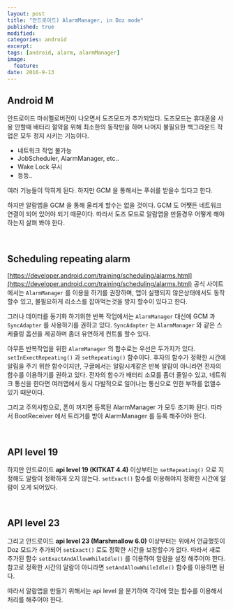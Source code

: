 ```yaml
---
layout: post
title: "안드로이드) AlarmManager, in Doz mode"
published: true
modified:
categories: android
excerpt:
tags: [android, alarm, alarmManager]
image:
  feature:
date: 2016-9-13
---
```


## Android M
안드로이드 마쉬멜로버전이 나오면서 도즈모드가 추가되었다. 도즈모드는 휴대폰을 사용 안할때 배터리 절약을 위해 최소한의 동작만을 하며 나머지 불필요한 백그라운드 작업은 모두 정지 시키는 기능이다. 
- 네트워크 작업 불가능
- JobScheduler, AlarmManager, etc..
- Wake Lock 무시
- 등등..


여러 기능들이 막히게 된다. 하지만 GCM 을 통해서는 푸쉬를 받을수 있다고 한다.

하지만 알람앱을 GCM 을 통해 울리게 할수는 없을 것이다. GCM 도 어쨋든 네트워크 연결이 되어 있어야 되기 때문이다. 따라서 도즈 모드로 알람앱을 만들경우 어떻게 해야 하는지 살펴 봐야 한다.

<br>

## Scheduling repeating alarm
[https://developer.android.com/training/scheduling/alarms.html](https://developer.android.com/training/scheduling/alarms.html)
공식 사이트에서는 `AlarmManager` 를 이용을 하기를 권장하며, 앱이 실행되지 않은상태에서도 동작할수 있고, 불필요하게 리소스를 잡아먹는것을 방지 할수이 있다고 한다.

그러나 데이터를 동기화 하기위한 반복 작업에서는 `AlarmManager` 대신에 GCM 과 `SyncAdapter` 를 사용하기를 권하고 있다. `SyncAdapter` 는 `AlarmManager` 와 같은 스케쥴링 옵션을 제공하며 좀더 유연하게 컨트롤 할수 있다. 

아무튼 반복작업을 위한 `AlarmManager` 의 함수로는 우선은 두가지가 있다. `setInExectRepeating()` 과 `setRepeating()` 함수이다. 후자의 함수가 정확한 시간에 알림을 주기 위한 함수이지만, 구글에서는 알람시계같은 반복 알람이 아니라면 전자의 함수를 이용하기를 권하고 있다. 전자의 함수가 배터리 소모를 좀더 줄일수 있고, 네트워크 통신을 한다면 여러앱에서 동시 다발적으로 일어나는 통신으로 인한 부하를 없앨수 있기 때문이다.

그리고 주의사항으로, 폰이 꺼지면 등록된 AlarmManager 가 모두 초기화 된다. 따라서 BootReceiver 에서 트리거를 받아 AlarmManager 를 등록 해주어야 한다.

<br>

## API level 19
하지만 안드로이드 **api level 19 (KITKAT 4.4)** 이상부터는 `setRepeating()` 으로 지정해도 알람이 정확하게 오지 않는다. `setExact()` 함수를 이용해야지 정확한 시간에 알람이 오게 되어있다. 

<br>

## API level 23
그리고 안드로이드 **api level 23 (Marshmallow 6.0)** 이상부터는 위에서 언급했듯이 Doz 모드가 추가되어 `setExact()` 로도 정확한 시간을 보장할수가 없다. 따라서 새로 추가된 함수 `setExactAndAllowWhileIdle()` 를 이용하여 알람을 설정 해주어야 한다. 참고로 정확한 시간의 알람이 아니라면 `setAndAllowWhileIdle()` 함수를 이용하면 된다.


따라서 알람앱을 만들기 위해서는 api level 을 분기하여 각각에 맞는 함수를 이용해서 처리를 해주어야 한다. 

